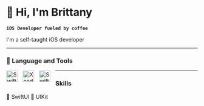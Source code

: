 # 👋 Hi, I'm Brittany

**`iOS Developer fueled by coffee`**

I'm a self-taught iOS developer

---

### 🧰 Language and Tools
 <img align="left" alt="Swift" width="30px" style="padding-right:10px;" src="https://cdn.jsdelivr.net/gh/devicons/devicon/icons/swift/swift-original.svg" />
  <img align="left" alt="Xcode" width="30px" style="padding-right:10px;" src="https://cdn.jsdelivr.net/gh/devicons/devicon/icons/xcode/xcode-original.svg" 
/>
 <img align="left" alt="Swift" width="30px" style="padding-right:10px;" src="https://cdn.jsdelivr.net/gh/devicons/devicon/icons/firebase/firebase-plain.svg" />
 
 ---
 ### Skills
 🎨 SwiftUI
 📲 UIKit
 
                    

     
          
          


<!--
**brittanyarima/brittanyarima** is a ✨ _special_ ✨ repository because its `README.md` (this file) appears on your GitHub profile.

Here are some ideas to get you started:

- 🔭 I’m currently working on ...
- 🌱 I’m currently learning ...
- 👯 I’m looking to collaborate on ...
- 🤔 I’m looking for help with ...
- 💬 Ask me about ...
- 📫 How to reach me: ...
- 😄 Pronouns: ...
- ⚡ Fun fact: ...
-->
